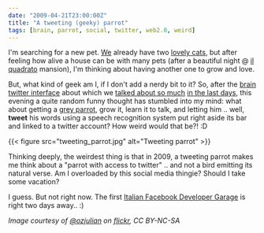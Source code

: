 ```yaml
---
date: "2009-04-21T23:00:00Z"
title: "A tweeting (geeky) parrot"
tags: [brain, parrot, social, twitter, web2.0, weird]
---
```


I'm searching for a new pet. [We](https://nhaima.org/) already have two
[lovely cats](http://www.vimeo.com/3562500), but after feeling how alive a
house can be with many pets (after a beautiful night @ [il
quadrato](http://www.2spaghi.it/ristoranti/lazio/lt/latina/il-quadrato/)
mansion), I'm thinking about having another one to grow and love.

But, what kind of geek am I, if I don't add a nerdy bit to it? So, after the
[brain twitter interface](http://www.youtube.com/watch?v=205dHV55XWQ) about
which we [talked about so
much](http://blog.wired.com/wiredscience/2009/04/braintweet.html) [in the last
days](http://search.twitter.com/search?max_id=1578807214&page=1&q=brain+twitter+interface),
this evening a quite random funny thought has stumbled into my mind: what about
getting a [grey parrot](http://en.wikipedia.org/wiki/African_Grey_Parrot), grow
it, learn it to talk, and letting him .. well, **tweet** his words using a
speech recognition system put right aside its bar and linked to a twitter
account? How weird would that be?! :D

{{< figure src="tweeting_parrot.jpg" alt="Tweeting parrot" >}}

Thinking deeply, the weirdest thing is that in 2009, a tweeting parrot makes me
think about a "parrot with access to twitter" .. and not a bird emitting its
natural verse. Am I overloaded by this social media thingie? Should I take some
vacation?

I guess. But not right now. The first [Italian Facebook Developer
Garage](http://fb.mikamai.com/) is right two days away.. :)

*Image courtesy of
[@ozjulian](http://www.flickr.com/photos/ozjulian/2933796654/) on
[flickr](http://flickr.com/), CC BY-NC-SA*

